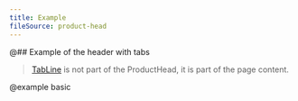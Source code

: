 ```yaml
---
title: Example
fileSource: product-head
---
```


@## Example of the header with tabs

> [TabLine](/components/tab-line/) is not part of the ProductHead, it is part of the page content.

@example basic
